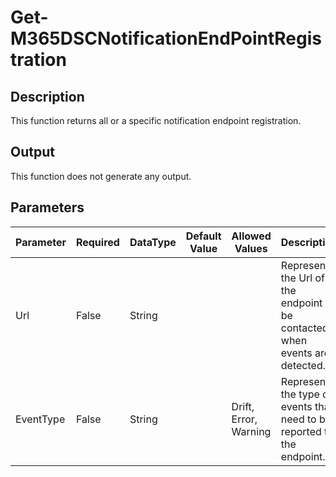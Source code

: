 ﻿# Get-M365DSCNotificationEndPointRegistration

## Description

This function returns all or a specific notification endpoint registration.

## Output

This function does not generate any output.

## Parameters

| Parameter | Required | DataType | Default Value | Allowed Values | Description |
| --- | --- | --- | --- | --- | --- |
| Url | False | String |  |  | Represents the Url of the endpoint to be contacted when events are detected. |
| EventType | False | String |  | Drift, Error, Warning | Represents the type of events that need to be reported to the endpoint. |



